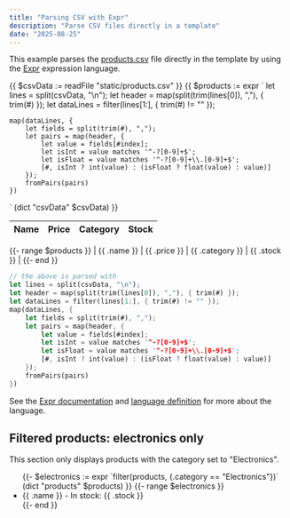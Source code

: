 ```yaml
---
title: "Parsing CSV with Expr"
description: "Parse CSV files directly in a template"
date: "2025-08-25"
---
```


This example parses the [products.csv](static/products.csv) file directly in the template by using the [Expr](https://expr-lang.org/) expression language.

<!-- parse the CSV file -->

{{ $csvData := readFile "static/products.csv" }}
{{ $products := expr `
    let lines = split(csvData, "\n");
    let header = map(split(trim(lines[0]), ","), { trim(#) });
    let dataLines = filter(lines[1:], { trim(#) != "" });

    map(dataLines, {
        let fields = split(trim(#), ",");
        let pairs = map(header, {
            let value = fields[#index];
            let isInt = value matches '^-?[0-9]+$';
            let isFloat = value matches '^-?[0-9]+\\.[0-9]+$';
            [#, isInt ? int(value) : (isFloat ? float(value) : value)]
        });
        fromPairs(pairs)
    })
` (dict "csvData" $csvData) }}

<!-- make it a table -->

| Name | Price | Category | Stock |
| ---- | ----- | -------- | ----- |

{{- range $products }}
| {{ .name }} | {{ .price }} | {{ .category }} | {{ .stock }} |
{{- end }}

```rs
// the above is parsed with
let lines = split(csvData, "\n");
let header = map(split(trim(lines[0]), ","), { trim(#) });
let dataLines = filter(lines[1:], { trim(#) != "" });
map(dataLines, {
    let fields = split(trim(#), ",");
    let pairs = map(header, {
        let value = fields[#index];
        let isInt = value matches '^-?[0-9]+$';
        let isFloat = value matches '^-?[0-9]+\\.[0-9]+$';
        [#, isInt ? int(value) : (isFloat ? float(value) : value)]
    });
    fromPairs(pairs)
})
```

See the [Expr documentation](https://expr-lang.org/docs/getting-started) and [language definition](https://expr-lang.org/docs/language-definition) for more about the language.

## Filtered products: electronics only

This section only displays products with the category set to "Electronics".

<ul>
{{- $electronics := expr `filter(products, {.category == "Electronics"})` (dict "products" $products) }}
{{- range $electronics }}
    <li>{{ .name }} - In stock: {{ .stock }}</li>
{{- end }}
</ul>
